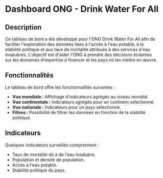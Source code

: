 # Dashboard ONG - Drink Water For All

## Description

Ce tableau de bord a été développé pour l'ONG Drink Water For All afin de faciliter l'exploration des données liées à l'accès à l'eau potable, à la stabilité politique et aux taux de mortalité attribués à des services d'eau insalubres. L'objectif est d'aider l'ONG à prendre des décisions éclairées sur les domaines d'expertise à financer et les pays où les mettre en œuvre.

## Fonctionnalités

Le tableau de bord offre les fonctionnalités suivantes :

- **Vue mondiale :** Affichage d'indicateurs agrégés au niveau mondial.
- **Vue continentale :** Indicateurs agrégés pour un continent sélectionné.
- **Vue nationale :** Indicateurs pour un pays sélectionné.
- **Filtres :** Possibilité de filtrer les données en fonction de la stabilité politique.

## Indicateurs

Quelques indicateurs surveillés comprennent :

- Taux de mortalité dû à de l'eau insalubre.
- Population et densité de population.
- Accès à l'eau potable.
- Stabilité politique du pays.

